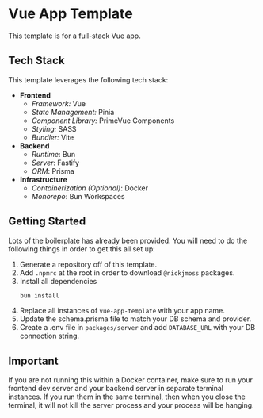 # Vue App Template

This template is for a full-stack Vue app.

## Tech Stack

This template leverages the following tech stack:

- **Frontend**
    - _Framework:_ Vue
    - _State Management:_ Pinia
    - _Component Library:_ PrimeVue Components
    - _Styling:_ SASS
    - _Bundler:_ Vite
- **Backend**
    - _Runtime_: Bun
    - _Server_: Fastify
    - _ORM_: Prisma
- **Infrastructure**
    - _Containerization (Optional)_: Docker
    - _Monorepo_: Bun Workspaces

## Getting Started

Lots of the boilerplate has already been provided. You will need to do the following things in order to get this all set up:

1. Generate a repository off of this template.
2. Add `.npmrc` at the root in order to download `@nickjmoss` packages.
3. Install all dependencies
    ```bash
    bun install
    ```
4. Replace all instances of `vue-app-template` with your app name.
5. Update the schema.prisma file to match your DB schema and provider.
6. Create a .env file in `packages/server` and add `DATABASE_URL` with your DB connection string.

## Important

If you are not running this within a Docker container, make sure to run your frontend dev server and your backend server in separate terminal instances. If you run them in the same terminal, then when you close the terminal, it will not kill the server process and your process will be hanging.
